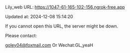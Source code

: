 Lily_web URL: https://1047-61-165-102-156.ngrok-free.app

Updated at: 2024-12-08 15:14:20

If you cannot open this URL, the server might be down.

Please contact: 

goley04@foxmail.com Or Wechat:GL_yeaH